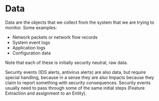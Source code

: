 # Data

Data are the objects that we collect from the system that
we are trying to monitor. Some examples:

* Network packets or network flow records
* System event logs
* Application logs
* Configuration data

Note that each of these is initially security neutral,
raw data.

Security events (IDS alerts, antivirus
alerts) are also data, but require special handling, because
in a sense they are also Impacts because they claim
to report something with security consequences.
Security events usually need to
pass through some of the same initial steps (Feature
Extraction and assignment to an Entity).